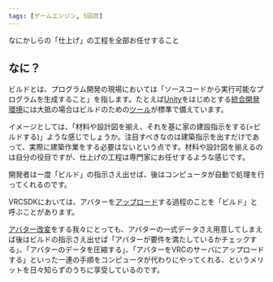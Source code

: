 ```yaml
---
tags: [ゲームエンジン, 5回目]
---
```


なにかしらの「仕上げ」の工程を全部お任せすること

## なに？

ビルドとは、プログラム開発の現場においては「ソースコードから実行可能なプログラムを生成すること」を指します。たとえば[Unity](/docs/索引/STU/Unity)をはじめとする[統合開発環境](/docs/索引/た行/統合開発環境)には大抵の場合はビルドのための[ツール](/docs/索引/た行/ツール)が標準で備えています。

イメージとしては、「材料や設計図を揃え、それを基に家の建設指示をする(=ビルドする)」ような感じでしょうか。注目すべきなのは建築指示を出すだけであって、実際に建築作業をする必要はないという点です。材料や設計図を揃えるのは自分の役目ですが、仕上げの工程は専門家にお任せするような感じです。

開発者は一度「ビルド」の指示さえ出せば、後はコンピュータが自動で処理を行ってくれるのです。

VRCSDKにおいては、アバターを[アップロード](/docs/索引/あ行/アップロード)する過程のことを「ビルド」と呼ぶことがあります。

[アバター改変](/docs/索引/あ行/アバター改変)をする我々にとっても、アバターの一式データさえ用意してしまえば後はビルドの指示さえ出せば「アバターが要件を満たしているかチェックする」、「アバターのデータを圧縮する」、「アバターをVRCのサーバにアップロードする」といった一連の手順をコンピュータが代わりにやってくれる、というメリットを日々知らずのうちに享受しているのです。
